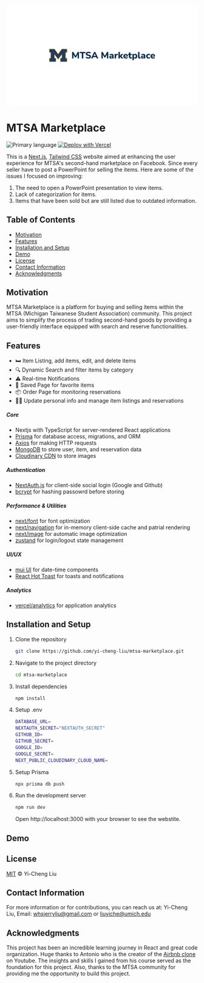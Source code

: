 ![mtsa-marketplace-nextjs-banner](/public/images/website-card.jpg)

# MTSA Marketplace
![Primary language](https://img.shields.io/github/languages/top/yi-cheng-liu/mtsa-marketplace)
[![Deploy with Vercel](https://vercel.com/button)](https://vercel.com/new/git/external?repository-url=https://github.com/yi-cheng-liu/mtsa-marketplace)

This is a [Next.js](https://nextjs.org/), [Tailwind CSS](https://tailwindcss.com/) website aimed at enhancing the user experience for MTSA's second-hand marketplace on Facebook. Since every seller have to post a PowerPoint for selling the items. Here are some of the issues I focused on improving:

1. The need to open a PowerPoint presentation to view items.
2. Lack of categorization for items.
3. Items that have been sold but are still listed due to outdated information.


## Table of Contents
- [Motivation](#motivation)
- [Features](#features)
- [Installation and Setup](#installation-and-setup)
- [Demo](#demo)
- [License](#license)
- [Contact Information](#contact-information)
- [Acknowledgments](#acknowledgments)

## Motivation
MTSA Marketplace is a platform for buying and selling items within the MTSA (Michigan Taiwanese Student Association) community. This project aims to simplify the process of trading second-hand goods by providing a user-friendly interface equipped with search and reserve functionalities.

## Features
- 🛏️ Item Listing, add items, edit, and delete items
- 🔍 Dynamic Search and filter items by category
- ⚠️ Real-time Notifications
- 🔖 Saved Page for favorite items
- 📦 Order Page for monitoring reservations
- 🧑🏼 Update personal info and manage item listings and reservations
##### Core
- Nextjs with TypeScript for server-rendered React applications
- [Prisma](https://www.prisma.io/) for database access, migrations, and ORM
- [Axios](https://axios-http.com/) for making HTTP requests
- [MongoDB](https://www.mongodb.com/) to store user, item, and reservation data
- [Cloudinary CDN](https://cloudinary.com/) to store images
##### Authentication
- [NextAuth.js](https://next-auth.js.org/) for client-side social login (Google and Github)
- [bcrypt](https://www.npmjs.com/package/bcrypt) for hashing passowrd before storing
##### Performance & Utilities
- [next/font](https://nextjs.org/docs/app/api-reference/components/font) for font optimization
- [next/navigation](https://nextjs.org/docs/app/building-your-application/routing/linking-and-navigating#how-routing-and-navigation-works) for in-memory client-side cache and patrial rendering
- [next/image](https://nextjs.org/docs/basic-features/image-optimization) for automatic image optimization
- [zustand](https://www.npmjs.com/package/zustand) for login/logout state management
##### UI/UX
- [mui UI](https://mui.com/) for date-time components
- [React Hot Toast](https://react-hot-toast.com/) for toasts and notifications
##### Analytics
- [vercel/analytics](https://www.npmjs.com/package/@vercel/analytics) for application analytics

## Installation and Setup
1. Clone the repository
   ```bash
   git clone https://github.com/yi-cheng-liu/mtsa-marketplace.git
   ```
2. Navigate to the project directory
   ```bash
   cd mtsa-marketplace
   ```
3. Install dependencies
   ```bash
   npm install
   ```
4. Setup .env
   ```bash
   DATABASE_URL=
   NEXTAUTH_SECRET="NEXTAUTH_SECRET"
   GITHUB_ID=
   GITHUB_SECRET=
   GOOGLE_ID=
   GOOGLE_SECRET=
   NEXT_PUBLIC_CLOUDINARY_CLOUD_NAME=
   ```
5. Setup Prisma
   ```bash
   npx prisma db push
   ```
4. Run the development server
   ```bash
   npm run dev
   ```
   Open http://localhost:3000 with your browser to see the webstite.


## Demo
## License
[MIT](https://github.com/yi-cheng-liu/mtsa-marketplace/blob/main/LICENSE) © Yi-Cheng Liu
## Contact Information
For more information or for contributions, you can reach us at:
Yi-Cheng Liu, Email: whsjerryliu@gmail.com or liuyiche@umich.edu
## Acknowledgments
This project has been an incredible learning journey in React and great code organization. Huge thanks to Antonio who is the creator of the [Airbnb clone](https://www.youtube.com/watch?v=c_-b_isI4vg&ab_channel=CodeWithAntonio) on Youtube. The insights and skills I gained from his course served as the foundation for this project. Also, thanks to the MTSA community for providing me the opportunity to build this project.


